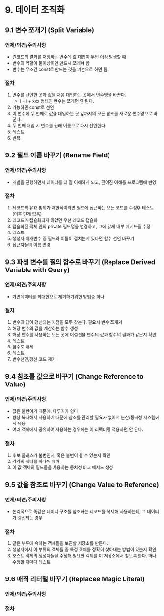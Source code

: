 # 9. 데이터 조직화

## 9.1 변수 쪼개기 (Split Variable)

### 언제/의견/주의사항

- 긴코드의 결과를 저장하는 변수에 값 대입이 두번 이상 발생할 때
- 변수의 역할이 둘이상이면 만드시 쪼개야 함
- 변수는 무조건 const로 만드는 것을 기본으로 하면 됨.

### 절차

1. 변수를 선언한 곳과 값을 처음 대입하는 곳에서 변수명을 바꾼다.
   - i = i + xxx 형태인 변수는 쪼개면 안 된다.
2. 가능하면 const로 선언
3. 이 변수에 두 번째로 값을 대입하는 곳 앞까지의 모든 참조를 새로운 변수명으로 바꾼다.
4. 두 번째 대입 시 변수를 원래 이름으로 다시 선언한다.
5. 테스트
6. 반복

## 9.2 필드 이름 바꾸기 (Rename Field)

### 언제/의견/주의사항

- 개발을 진행하면서 데이터를 더 잘 이해하게 되고, 깊어진 이해를 프로그램에 반영

### 절차

1. 레코드의 유효 범위가 제한적이라면 필드에 접근하는 모든 코드를 수정후 테스트 (이후 단계 없음)
2. 레코드가 캡슐화되지 않았면 우선 레코드 캡슐화
3. 캡슐화된 객체 안의 private 필드명을 변경하고, 그에 맞게 내부 메서드들 수정
4. 테스트
5. 생성자 매개변수 중 필드와 이름이 겹치는게 있다면 함수 선언 바꾸기
6. 접근자들의 이름 변경

## 9.3 파생 변수를 질의 함수로 바꾸기 (Replace Derived Variable with Query)

### 언제/의견/주의사항

- 가변데이터를 최대한으로 제거하기위한 방법중 하나

### 절차

1. 변수의 값이 갱신되는 지점을 모두 찾는다. 필요시 변수 쪼개기
2. 해당 변수의 값을 계산하는 함수 생성
3. 해당 변수를 사용하는 모든 곳에 어설션을 변수의 값과 함수의 결과가 같은지 확인
4. 테스트
5. 함수로 대체
6. 테스트
7. 변수선언,갱신 코드 제거

## 9.4 참조를 값으로 바꾸기 (Change Reference to Value)

### 언제/의견/주의사항

- 값은 불변이기 때문에, 다루기가 쉽다
- 항상 복사해서 사용하기 때문에 참조를 관리할 필요가 없어서 분산/동시성 시스템에서 유용
- 여러 객체에서 공유하여 사용하는 경우에는 이 리펙터링 적용하면 안 된다.

### 절차

1. 후보 클래스가 불변인지, 혹은 불변이 될 수 있는지 확인
2. 각각의 세터를 하나씩 제거
3. 이 값 객체의 필드들을 사용하는 동치성 비교 메서드 생성

## 9.5 값을 참조로 바꾸기 (Change Value to Reference)

### 언제/의견/주의사항

- 논리적으로 똑같은 데이터 구조를 참조하는 레코드를 복제해 사용하는데, 그 데이터가 갱신되는 경우

### 절차

1. 같은 부류에 속하는 객체들을 보관할 저장소를 만든다.
2. 생성자에서 이 부류의 객체들 중 특정 객체를 정확히 찾아내는 방법이 있는지 확인
3. 호스트 객체의 생성자들을 수정해 필요한 객체를 이 저장소에서 찾도록 한다. 하나 수정할 때마다 테스트

## 9.6 매직 리터럴 바꾸기 (Replacee Magic Literal)

### 언제/의견/주의사항

### 절차
